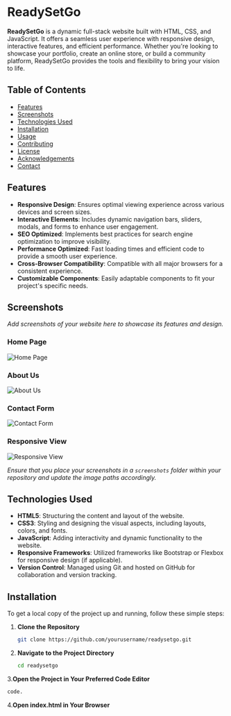 # ReadySetGo

**ReadySetGo** is a dynamic full-stack website built with HTML, CSS, and JavaScript. It offers a seamless user experience with responsive design, interactive features, and efficient performance. Whether you're looking to showcase your portfolio, create an online store, or build a community platform, ReadySetGo provides the tools and flexibility to bring your vision to life.

## Table of Contents

- [Features](#features)
- [Screenshots](#screenshots)
- [Technologies Used](#technologies-used)
- [Installation](#installation)
- [Usage](#usage)
- [Contributing](#contributing)
- [License](#license)
- [Acknowledgements](#acknowledgements)
- [Contact](#contact)

## Features

- **Responsive Design**: Ensures optimal viewing experience across various devices and screen sizes.
- **Interactive Elements**: Includes dynamic navigation bars, sliders, modals, and forms to enhance user engagement.
- **SEO Optimized**: Implements best practices for search engine optimization to improve visibility.
- **Performance Optimized**: Fast loading times and efficient code to provide a smooth user experience.
- **Cross-Browser Compatibility**: Compatible with all major browsers for a consistent experience.
- **Customizable Components**: Easily adaptable components to fit your project's specific needs.

## Screenshots

*Add screenshots of your website here to showcase its features and design.*

### Home Page

![Home Page](screenshots/home-page.png)

### About Us

![About Us](screenshots/about-us.png)

### Contact Form

![Contact Form](screenshots/contact-form.png)

### Responsive View

![Responsive View](screenshots/responsive-view.png)

*Ensure that you place your screenshots in a `screenshots` folder within your repository and update the image paths accordingly.*

## Technologies Used

- **HTML5**: Structuring the content and layout of the website.
- **CSS3**: Styling and designing the visual aspects, including layouts, colors, and fonts.
- **JavaScript**: Adding interactivity and dynamic functionality to the website.
- **Responsive Frameworks**: Utilized frameworks like Bootstrap or Flexbox for responsive design (if applicable).
- **Version Control**: Managed using Git and hosted on GitHub for collaboration and version tracking.

## Installation

To get a local copy of the project up and running, follow these simple steps:

1. **Clone the Repository**

   ```bash
   git clone https://github.com/yourusername/readysetgo.git
   ```
2. **Navigate to the Project Directory**
   ```bash
   cd readysetgo
   ```
3.**Open the Project in Your Preferred Code Editor**
```bash
code.
```
4.**Open index.html in Your Browser**

